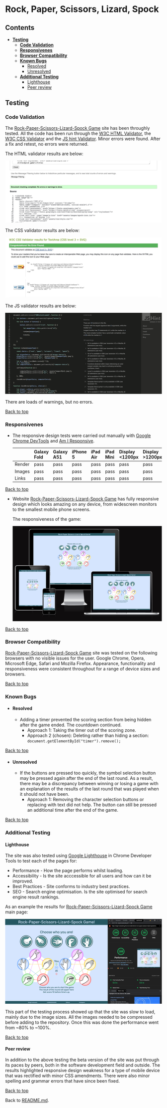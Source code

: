 # Rock, Paper, Scissors, Lizard, Spock

## Contents

* [**Testing**](<#testing>)
  * [**Code Validation**](<#code-validation>)
  * [**Responsivenes**](<#responsivenes>)
  * [**Browser Compatibility**](<#browser-compatibility>)
  * [**Known Bugs**](<#known-bugs>)
    * [Resolved](<#resolved>)
    * [Unresolved](<#unresolved>)
  * [**Additional Testing**](<#additional-testing>)
    * [Lighthouse](<#lighthouse>)
    * [Peer review](<#peer-review>)

## Testing

### Code Validation

The [Rock-Paper-Scissors-Lizard-Spock Game](https://sergii-kostanets.github.io/codeinstitute-rock-paper-scissors-lizard-spock/) site has been throughly tested. All the code has been run through the [W3C HTML Validator](https://validator.w3.org/), the [W3C CSS Validator](https://jigsaw.w3.org/css-validator/) and the [JS hint Validator](https://jshint.com/). Minor errors were found. After a fix and retest, no errors were returned.

The HTML validator results are below:

![W3C HTML Validator test result](assets/images/readme-images/validate-html.png)

The CSS validator results are below:

![W3C CSS Validator test result](assets/images/readme-images/validate-css.jpeg)

The JS validator results are below:

![JS hint Validator test result](assets/images/readme-images/validate-js.png)

There are loads of warnings, but no errors.

[Back to top](<#contents>)

### Responsivenes

* The responsive design tests were carried out manually with [Google Chrome DevTools](https://developer.chrome.com/docs/devtools/) and [Am I Responsive](https://ui.dev/amiresponsive?url=https://sergii-kostanets.github.io/codeinstitute-photo-shoot-fans).

    |        | Galaxy Fold | Galaxy A51 | iPhone 5 | iPad Air | iPad Mini | Display <1200px | Display >1200px |
    |--------|-------------|------------|----------|----------|-----------|-----------------|-----------------|
    | Render | pass        | pass       | pass     | pass     | pass      | pass            | pass            |
    | Images | pass        | pass       | pass     | pass     | pass      | pass            | pass            |
    | Links  | pass        | pass       | pass     | pass     | pass      | pass            | pass            |

[Back to top](<#contents>)

* Website [Rock-Paper-Scissors-Lizard-Spock Game](https://sergii-kostanets.github.io/codeinstitute-rock-paper-scissors-lizard-spock/) has fully responsive design which looks amazing on any device, from widescreen monitors to the smallest mobile phone screens.

    The responsiveness of the game:

    ![Rock-Paper-Scissors-Lizard-Spock Game responsive design](assets/images/readme-images/responsive-design.png)

[Back to top](<#contents>)

### Browser Compatibility

[Rock-Paper-Scissors-Lizard-Spock Game](https://sergii-kostanets.github.io/codeinstitute-rock-paper-scissors-lizard-spock/) site was tested on the following browsers with no visible issues for the user.
Google Chrome, Opera, Microsoft Edge, Safari and Mozilla Firefox. Appearance, functionality and responsiveness were consistent throughout for a range of device sizes and browsers.

[Back to top](<#contents>)

### Known Bugs

* #### Resolved

  * Adding a timer prevented the scoring section from being hidden after the game ended. The countdown continued.
    * Approach 1:
    Taking the timer out of the scoring zone.
    * Approach 2 (chosen):
    Deleting rather than hiding a section: ```document.getElementById("timer").remove();```

[Back to top](<#contents>)

* #### Unresolved

  * If the buttons are pressed too quickly, the symbol selection button may be pressed again after the end of the last round. As a result, there may be a discrepancy between winning or losing a game with an explanation of the results of the last round that was played when it should not have been.
    * Approach 1:
    Removing the character selection buttons or replacing with text did not help. The button can still be pressed an additional time after the end of the game.

[Back to top](<#contents>)

### Additional Testing

#### Lighthouse

The site was also tested using [Google Lighthouse](https://developers.google.com/web/tools/lighthouse) in Chrome Developer Tools to test each of the pages for:

* Performance - How the page performs whilst loading.
* Accessibility - Is the site acccessible for all users and how can it be improved.
* Best Practices - Site conforms to industry best practices.
* SEO - Search engine optimisation. Is the site optimised for search engine result rankings.

As an example the results for [Rock-Paper-Scissors-Lizard-Spock Game](https://sergii-kostanets.github.io/codeinstitute-rock-paper-scissors-lizard-spock/) main page:

![Lighthouse home page test results](assets/images/readme-images/lighthouse-home.png)

This part of the testing process showed up that the site was slow to load, mainly due to the image sizes. All the images needed to be compressed before adding to the repository. Once this was done the performance went from ~80% to ~100%.

[Back to top](<#contents>)

#### Peer review

In addition to the above testing the beta version of the site was put through its paces by peers, both in the software development field and outside. The results highlighted responsive design weakness for a type of mobile device that was rectified with minor CSS amendments. There were also minor spelling and grammar errors that have since been fixed.

[Back to top](<#contents>)

Back to [README.md](./README.md#testing).

